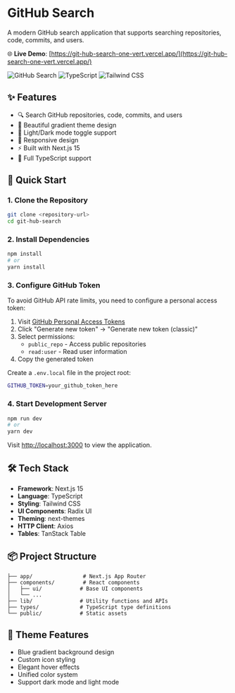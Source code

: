 # GitHub Search

A modern GitHub search application that supports searching repositories, code, commits, and users.

🌐 **Live Demo**: [https://git-hub-search-one-vert.vercel.app/](https://git-hub-search-one-vert.vercel.app/)

![GitHub Search](https://img.shields.io/badge/Next.js-15-black?style=flat-square&logo=next.js)
![TypeScript](https://img.shields.io/badge/TypeScript-5-blue?style=flat-square&logo=typescript)
![Tailwind CSS](https://img.shields.io/badge/Tailwind-CSS-38B2AC?style=flat-square&logo=tailwind-css)

## ✨ Features

- 🔍 Search GitHub repositories, code, commits, and users
- 🎨 Beautiful gradient theme design
- 🌙 Light/Dark mode toggle support
- 📱 Responsive design
- ⚡ Built with Next.js 15
- 🎯 Full TypeScript support


## 🚀 Quick Start

### 1. Clone the Repository

```bash
git clone <repository-url>
cd git-hub-search
```

### 2. Install Dependencies

```bash
npm install
# or
yarn install
```

### 3. Configure GitHub Token

To avoid GitHub API rate limits, you need to configure a personal access token:

1. Visit [GitHub Personal Access Tokens](https://github.com/settings/tokens)
2. Click "Generate new token" → "Generate new token (classic)"
3. Select permissions:
   - `public_repo` - Access public repositories
   - `read:user` - Read user information
4. Copy the generated token

Create a `.env.local` file in the project root:

```bash
GITHUB_TOKEN=your_github_token_here
```

### 4. Start Development Server

```bash
npm run dev
# or
yarn dev
```

Visit [http://localhost:3000](http://localhost:3000) to view the application.

## 🛠️ Tech Stack

- **Framework**: Next.js 15
- **Language**: TypeScript
- **Styling**: Tailwind CSS
- **UI Components**: Radix UI
- **Theming**: next-themes
- **HTTP Client**: Axios
- **Tables**: TanStack Table

## 📦 Project Structure

```
├── app/                # Next.js App Router
├── components/         # React components
│   ├── ui/            # Base UI components
│   └── ...
├── lib/               # Utility functions and APIs
├── types/             # TypeScript type definitions
└── public/            # Static assets
```

## 🎨 Theme Features

- Blue gradient background design
- Custom icon styling
- Elegant hover effects
- Unified color system
- Support dark mode and light mode
